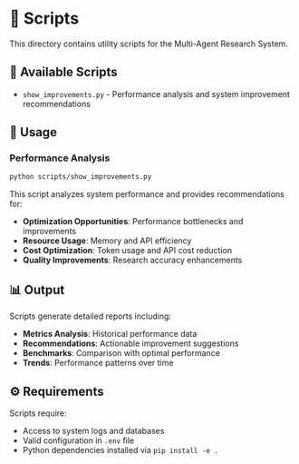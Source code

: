 # 🔧 Scripts

This directory contains utility scripts for the Multi-Agent Research System.

## 📁 Available Scripts

- `show_improvements.py` - Performance analysis and system improvement recommendations

## 🚀 Usage

### Performance Analysis
```bash
python scripts/show_improvements.py
```

This script analyzes system performance and provides recommendations for:
- **Optimization Opportunities**: Performance bottlenecks and improvements
- **Resource Usage**: Memory and API efficiency
- **Cost Optimization**: Token usage and API cost reduction
- **Quality Improvements**: Research accuracy enhancements

## 📊 Output

Scripts generate detailed reports including:
- **Metrics Analysis**: Historical performance data
- **Recommendations**: Actionable improvement suggestions
- **Benchmarks**: Comparison with optimal performance
- **Trends**: Performance patterns over time

## ⚙️ Requirements

Scripts require:
- Access to system logs and databases
- Valid configuration in `.env` file
- Python dependencies installed via `pip install -e .` 